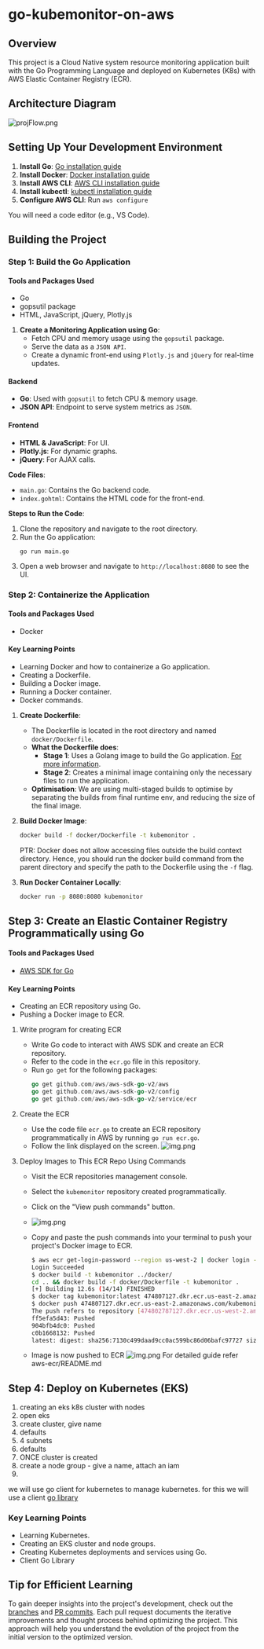 # go-kubemonitor-on-aws

## Overview

This project is a Cloud Native system resource monitoring application built with the Go Programming Language and deployed on Kubernetes (K8s) with AWS Elastic Container Registry (ECR).

## Architecture Diagram

![projFlow.png](assets/kubemonitor.png)

## Setting Up Your Development Environment

1. **Install Go**: [Go installation guide](https://golang.org/doc/install)
2. **Install Docker**: [Docker installation guide](https://docs.docker.com/get-docker/)
3. **Install AWS CLI**: [AWS CLI installation guide](https://docs.aws.amazon.com/cli/latest/userguide/install-cliv2.html)
4. **Install kubectl**: [kubectl installation guide](https://kubernetes.io/docs/tasks/tools/install-kubectl/)
5. **Configure AWS CLI**: Run `aws configure`

You will need a code editor (e.g., VS Code).

## Building the Project

### Step 1: Build the Go Application

#### Tools and Packages Used
- Go
- gopsutil package
- HTML, JavaScript, jQuery, Plotly.js

1. **Create a Monitoring Application using Go**:
    - Fetch CPU and memory usage using the `gopsutil` package.
    - Serve the data as a `JSON API`.
    - Create a dynamic front-end using `Plotly.js` and `jQuery` for real-time updates.

#### Backend
- **Go**: Used with `gopsutil` to fetch CPU & memory usage.
- **JSON API**: Endpoint to serve system metrics as `JSON`.

#### Frontend
- **HTML & JavaScript**: For UI.
- **Plotly.js**: For dynamic graphs.
- **jQuery**: For AJAX calls.

**Code Files**:
- `main.go`: Contains the Go backend code.
- `index.gohtml`: Contains the HTML code for the front-end.

**Steps to Run the Code**:
1. Clone the repository and navigate to the root directory.
2. Run the Go application:
    ```sh
    go run main.go
    ```
3. Open a web browser and navigate to `http://localhost:8080` to see the UI.

### Step 2: Containerize the Application

#### Tools and Packages Used
- Docker

#### Key Learning Points
- Learning Docker and how to containerize a Go application.
- Creating a Dockerfile.
- Building a Docker image.
- Running a Docker container.
- Docker commands.

1. **Create Dockerfile**:
    - The Dockerfile is located in the root directory and named `docker/Dockerfile`.
    - **What the Dockerfile does**:
        - **Stage 1**: Uses a Golang image to build the Go application. [For more information](https://hub.docker.com/_/golang).
        - **Stage 2**: Creates a minimal image containing only the necessary files to run the application.
    - **Optimisation**: We are using multi-staged builds to optimise by separating the builds from final runtime env, and reducing the size of the final image.


2. **Build Docker Image**:
    ```sh
    docker build -f docker/Dockerfile -t kubemonitor .
    ```
   PTR: Docker does not allow accessing files outside the build context directory. Hence, you should run the docker build command from the parent directory and specify the path to the Dockerfile using the `-f` flag.

3. **Run Docker Container Locally**:
    ```sh
    docker run -p 8080:8080 kubemonitor
    ```

## Step 3: Create an Elastic Container Registry Programmatically using Go

#### Tools and Packages Used
- [AWS SDK for Go](https://aws.github.io/aws-sdk-go-v2/)

#### Key Learning Points
- Creating an ECR repository using Go.
- Pushing a Docker image to ECR.


1. Write program for creating ECR
   - Write Go code to interact with AWS SDK and create an ECR repository.
   - Refer to the code in the `ecr.go` file in this repository.
   - Run `go get` for the following packages:
     ```go
     go get github.com/aws/aws-sdk-go-v2/aws
     go get github.com/aws/aws-sdk-go-v2/config
     go get github.com/aws/aws-sdk-go-v2/service/ecr
     ```

2. Create the ECR
   - Use the code file `ecr.go` to create an ECR repository programmatically in AWS by running `go run ecr.go`. 
   - Follow the link displayed on the screen.
   ![img.png](assets/ecrRepoCreated.png)

3. Deploy Images to This ECR Repo Using Commands

   - Visit the ECR repositories management console. 
   - Select the `kubemonitor` repository created programmatically. 
   - Click on the "View push commands" button. 
   - ![img.png](assets/viewPushCommand.png)
   - Copy and paste the push commands into your terminal to push your project's Docker image to ECR.
   
      ```sh
      $ aws ecr get-login-password --region us-west-2 | docker login --username AWS --password-stdin 474802787127.dkr.ecr.us-west-2.amazonaws.com
      Login Succeeded
      $ docker build -t kubemonitor ../docker/
      cd .. && docker build -f docker/Dockerfile -t kubemonitor .
      [+] Building 12.6s (14/14) FINISHED
      $ docker tag kubemonitor:latest 474807127.dkr.ecr.us-east-2.amazonaws.com/kubemonitor:latest
      $ docker push 474807127.dkr.ecr.us-east-2.amazonaws.com/kubemonitor:latest 
      The push refers to repository [474802787127.dkr.ecr.us-west-2.amazonaws.com/kubemonitor]
      ff5efa5d43: Pushed
      904bfb4dc0: Pushed
      c0b1668132: Pushed
      latest: digest: sha256:7130c499daad9cc0ac599bc86d06bafc97727 size: 942
      ```
   - Image is now pushed to ECR
      ![img.png](assets/dockerPushImageECR.png)
For detailed guide refer aws-ecr/README.md   

## Step 4: Deploy on Kubernetes (EKS)

1. creating an eks k8s cluster with nodes
2. open eks
3. create cluster, give name
4. defaults
5. 4 subnets
6. defaults
7. ONCE cluster is created
8. create a node group - give a name, attach an iam
9.


we will use go client for kubernetes to manage kubernetes. for this we will use a client [go library](https://pkg.go.dev/k8s.io/client-go/kubernetes)


### Key Learning Points
- Learning Kubernetes.
- Creating an EKS cluster and node groups.
- Creating Kubernetes deployments and services using Go.
- Client Go Library

## Tip for Efficient Learning
To gain deeper insights into the project's development, check out the [branches](https://github.com/fykaa/go-kubemonitor-on-aws/branches) and [PR commits](https://github.com/fykaa/go-kubemonitor-on-aws/pulls?q=is%3Apr+label%3Aoptimization+). Each pull request documents the iterative improvements and thought process behind optimizing the project. This approach will help you understand the evolution of the project from the initial version to the optimized version.
